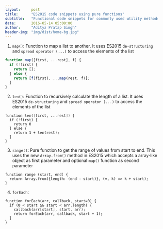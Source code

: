 ```yaml
---
layout:     post
title:      "ES2015 code snippets using pure functions"
subtitle:   "Functional code snippets for commonly used utility methods using ES2015"
date:       2016-05-14 05:00:00
author:     "Aditya Pratap Singh"
header-img: "img/dist/home-bg.jpg"
---
```


1. `map()`: Function to map a list to another. It uses ES2015 `de-structuring` and `spread operator (...)` 
  to access the elements of the list
```javascript
function map([first, ...rest], f) {
  if (!first) {
    return [];
  } else {
    return [f(first), ...map(rest, f)];
  }
}
```


2. `len()`: Function to recursively calculate the length of a list. It uses ES2015 `de-structuring` and 
  `spread operator (...)` to access the elements of the list
```
function len([first, ...rest]) {
  if (!first) {
    return 0
  } else {
    return 1 + len(rest);
  }
}
```
  
  
3. `range()`: Pure function to get the range of values from start to end. This uses the new `Array.from()` 
  method in ES2015 which accepts a array-like object as first parameter and optional `map()` function as second parameter

```
function range (start, end) {
  return Array.from({length: (end - start)}, (v, k) => k + start);
}
```

  
4. `forEach`:

```
function forEach(arr, callback, start=0) {
  if (0 < start && start < arr.length) {
    callback(arr[start], start, arr);
    return forEach(arr, callback, start + 1);
  }
}
```
  
